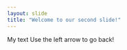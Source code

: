 ```yaml
---
layout: slide
title: "Welcome to our second slide!"
---
```

My text
Use the left arrow to go back!
 
